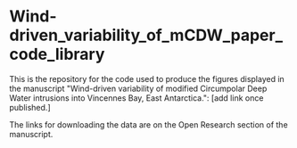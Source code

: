 # Wind-driven_variability_of_mCDW_paper_code_library
This is the repository for the code used to produce the figures displayed in the manuscript "Wind-driven variability of modified Circumpolar Deep Water intrusions into Vincennes Bay, East Antarctica.": [add link once published.]

The links for downloading the data are on the Open Research section of the manuscript.
